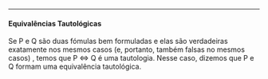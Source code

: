 
----
####                                    Equivalências Tautológicas

Se P e Q são duas fómulas bem formuladas e elas são verdadeiras exatamente nos mesmos casos (e, portanto, também falsas no mesmos casos) , temos que P <=> Q é uma tautologia. Nesse caso, dizemos que P e Q formam uma equivalência tautológica.
